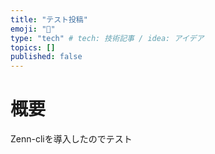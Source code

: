 ```yaml
---
title: "テスト投稿"
emoji: "📌"
type: "tech" # tech: 技術記事 / idea: アイデア
topics: []
published: false
---
```


# 概要
Zenn-cliを導入したのでテスト

